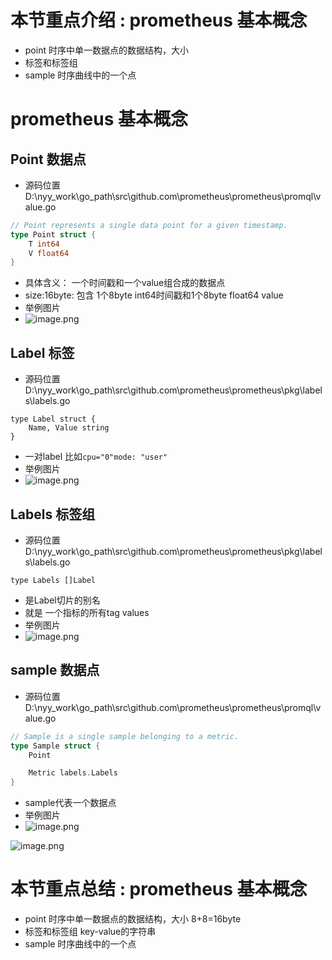 # 本节重点介绍 : prometheus 基本概念

- point 时序中单一数据点的数据结构，大小
- 标签和标签组
- sample 时序曲线中的一个点

# prometheus 基本概念

## Point 数据点

- 源码位置 D:\nyy_work\go_path\src\github.com\prometheus\prometheus\promql\value.go

```go
// Point represents a single data point for a given timestamp.
type Point struct {
	T int64
	V float64
}
```

- 具体含义： 一个时间戳和一个value组合成的数据点
- size:16byte: 包含 1个8byte int64时间戳和1个8byte float64 value
- 举例图片
- ![image.png](http://jutibolg.oss-cn-shenzhen.aliyuncs.com/908/1628933841000/a8e178956abb45f0a3e284cebdf9e1c9.png)

## Label 标签

- 源码位置 D:\nyy_work\go_path\src\github.com\prometheus\prometheus\pkg\labels\labels.go

```
type Label struct {
	Name, Value string
}
```

- 一对label 比如`cpu="0"mode: "user"`
- 举例图片
- ![image.png](http://jutibolg.oss-cn-shenzhen.aliyuncs.com/908/1628933841000/c0d5001fa6e34aad8c8edbdba381b85a.png)

## Labels 标签组

- 源码位置 D:\nyy_work\go_path\src\github.com\prometheus\prometheus\pkg\labels\labels.go

```
type Labels []Label

```

- 是Label切片的别名
- 就是 一个指标的所有tag values
- 举例图片
- ![image.png](http://jutibolg.oss-cn-shenzhen.aliyuncs.com/908/1628933841000/eef1a6a0793a47b5ad5092f0b10bf1e6.png)

## sample 数据点

- 源码位置 D:\nyy_work\go_path\src\github.com\prometheus\prometheus\promql\value.go

```go
// Sample is a single sample belonging to a metric.
type Sample struct {
	Point

	Metric labels.Labels
}
```

- sample代表一个数据点
- 举例图片
- ![image.png](http://jutibolg.oss-cn-shenzhen.aliyuncs.com/908/1628933841000/81631e6ec3ea4b9f833a1e0a08848149.png)

![image.png](http://jutibolg.oss-cn-shenzhen.aliyuncs.com/908/1628933841000/96cfc82d1c7947f0808eba32a0613d78.png)

# 本节重点总结 : prometheus 基本概念

- point 时序中单一数据点的数据结构，大小 8+8=16byte
- 标签和标签组 key-value的字符串
- sample 时序曲线中的一个点